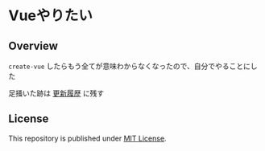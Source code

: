 # Vueやりたい

## Overview

`create-vue` したらもう全てが意味わからなくなったので、自分でやることにした

足掻いた跡は [更新履歴](CHANGELOG.md) に残す

## License

This repository is published under [MIT License](LICENSE).
